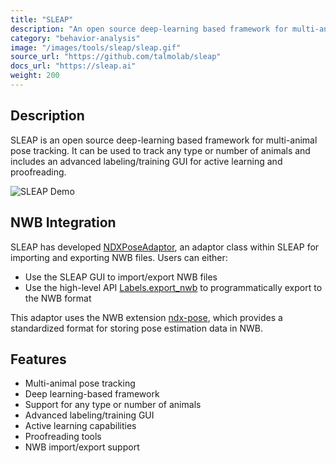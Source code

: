 ```yaml
---
title: "SLEAP"
description: "An open source deep-learning based framework for multi-animal pose tracking, capable of tracking any type or number of animals with an advanced labeling/training GUI for active learning and proofreading."
category: "behavior-analysis"
image: "/images/tools/sleap/sleap.gif"
source_url: "https://github.com/talmolab/sleap"
docs_url: "https://sleap.ai"
weight: 200
---
```


## Description

SLEAP is an open source deep-learning based framework for multi-animal pose tracking. It can be used to track any type or number of animals and includes an advanced labeling/training GUI for active learning and proofreading.

![SLEAP Demo](/images/tools/sleap/sleap.gif)

## NWB Integration

SLEAP has developed [NDXPoseAdaptor](https://sleap.ai/api/sleap.io.format.ndx_pose.html#module-sleap.io.format.ndx_pose), an adaptor class within SLEAP for importing and exporting NWB files. Users can either:
- Use the SLEAP GUI to import/export NWB files
- Use the high-level API [Labels.export_nwb](https://sleap.ai/api/sleap.io.dataset.html#sleap.io.dataset.Labels.export_nwb) to programmatically export to the NWB format

This adaptor uses the NWB extension [ndx-pose](https://github.com/rly/ndx-pose), which provides a standardized format for storing pose estimation data in NWB.

## Features

- Multi-animal pose tracking
- Deep learning-based framework
- Support for any type or number of animals
- Advanced labeling/training GUI
- Active learning capabilities
- Proofreading tools
- NWB import/export support
